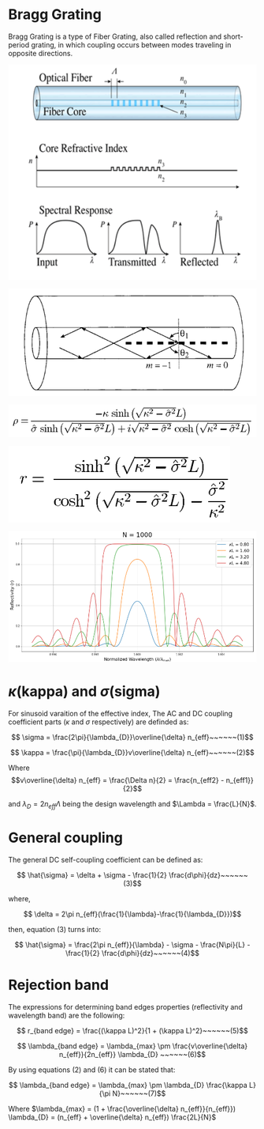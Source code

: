 # Bragg Grating

Bragg Grating is a type of Fiber Grating, also called reflection and short-period grating, in which coupling occurs between modes traveling in opposite directions.

![Fiber Bragg Grating](../../README_Media/FiberBraggGrating.png)

![Fiber Bragg Grating Reflections](../../README_Media/FiberBraggGratingReflections.png)

![Amplitude Reflection](../../README_Media/AmplitudeReflection.png)

![Power Reflection](../../README_Media/PowerReflection.png)

![Normalized wavelength reflectivity](../../README_Media/normWv_reflectivity.png)

# $\kappa$(kappa) and $\sigma$(sigma)

For sinusoid varaition of the effective index, The AC and DC coupling coefficient parts ($\kappa$ and $\sigma$ respectively) are definded as:

$$ \sigma = \frac{2\pi}{\lambda_{D}}\overline{\delta} n_{eff}~~~~~~(1)$$

$$ \kappa = \frac{\pi}{\lambda_{D}}v\overline{\delta} n_{eff}~~~~~~(2)$$

Where 
$$v\overline{\delta} n_{eff} = \frac{\Delta n}{2} = \frac{n_{eff2} - n_{eff1}}{2}$$

and $\lambda_{D} = 2 n_{eff} \Lambda$ being the design wavelength and $\Lambda = \frac{L}{N}$. 

# General coupling

The general DC self-coupling coefficient can be defined as:

$$ \hat{\sigma} = \delta + \sigma - \frac{1}{2} \frac{d\phi}{dz}~~~~~~(3)$$ 

where,

$$ \delta = 2\pi n_{eff}(\frac{1}{\lambda}-\frac{1}{\lambda_{D}})$$

then, equation (3) turns into:

$$ \hat{\sigma} = \frac{2\pi n_{eff}}{\lambda} - \sigma -  \frac{N\pi}{L} - \frac{1}{2} \frac{d\phi}{dz}~~~~~~(4)$$

# Rejection band

The expressions for determining band edges properties (reflectivity and wavelength band) are the following:

$$ r_{band edge} = \frac{(\kappa L)^2}{1 + (\kappa L)^2}~~~~~~(5)$$

$$ \lambda_{band edge} = \lambda_{max} \pm \frac{v\overline{\delta} n_{eff}}{2n_{eff}} \lambda_{D} ~~~~~~(6)$$  

By using equations (2) and (6) it can be stated that:

$$ \lambda_{band edge} = \lambda_{max} \pm \lambda_{D} \frac{\kappa L}{\pi N}~~~~~~(7)$$  

Where $\lambda_{max} = (1 + \frac{\overline{\delta} n_{eff}}{n_{eff}}) \lambda_{D} = (n_{eff} + \overline{\delta} n_{eff}) \frac{2L}{N}$
